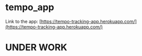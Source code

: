 # tempo_app 

Link to the app:
[https://tempo-tracking-app.herokuapp.com/](https://tempo-tracking-app.herokuapp.com/)

# UNDER WORK
